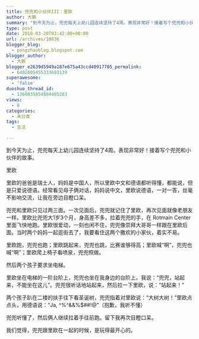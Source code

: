 ```yaml
---
title: 兜兜和小伙伴III：里欧
author: 大鹏
summary: "到今天为止，兜兜每天上幼儿园连续坚持了4周。表现非常好！接着写个兜兜和小伙伴的故事。"
type: post
date: 2010-03-20T03:42:00+00:00
url: /archives/10836
blogger_blog:
  - pengzhaoblog.blogspot.com
blogger_author:
  - 大鹏
blogger_e2639d5949a187e675a43ccd40917705_permalink:
  - 6402805455333693139
superawesome:
  - 'false'
duoshuo_thread_id:
  - 1360835854884405283
views:
  - 8
categories:
  - 未分类
tags:
  - 生活

---
```

到今天为止，兜兜每天上幼儿园连续坚持了4周。表现非常好！接着写个兜兜和小伙伴的故事。

里欧

里欧的爸爸是瑞士人，妈妈是中国人，所以里欧中文和德语都听得懂，都能说，但是只爱说德语。经常看见母子俩对话，妈妈说中文，里欧说德语，一对一答，丝毫不影响交流，让我在旁边目瞪口呆。

兜兜和里欧只见过两三面。一次见面后，兜兜就记住了里欧，再次见面就像老朋友一样。里欧比兜兜大1岁3个月，身高差不多，拉着兜兜的手，在 Rotmain Center里面飞快地跑。里欧很爱动，一刻也闲不住，兜兜像崇拜大哥哥一样跟在里欧后面。当时两个妈妈一起逛街去了，我要看住这两个撒欢的小家伙，着实不易。

里欧跑，兜兜也跑；里欧跳起来，兜兜也跳，比赛谁够得高；里欧喊“啊”，兜兜也喊“啊”；里欧爬上椅子看喷泉，兜兜照做。

然后两个孩子要求坐电梯。

里欧坐在电梯的一阶台阶上，兜兜也坐在我身边的台阶上。我说：“兜兜，站起来，不能坐在这儿”。兜兜很听话地站起来，然后拉一下里欧，说：“站起来！”

两个孩子趴在二楼的扶手往下看圣诞树，兜兜指着对里欧说：“大树大树！”里欧点点头，用德语说：“Ja, ^%^&&%$##!@”（抱歉，我听不懂）

兜兜听懂了，然后俩人继续拉着手往前跑。留下我再次目瞪口呆。

我们觉得，兜兜跟里欧在一起的时候，是玩得最开心的。
